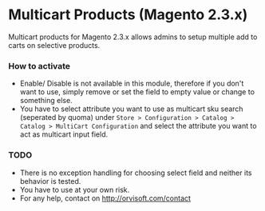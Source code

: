 # Multicart Products (Magento 2.3.x)

Multicart products for Magento 2.3.x allows admins to setup multiple add to carts on selective products.

### How to activate

- Enable/ Disable is not available in this module, therefore if you don't want to use, simply remove or set the field to empty value or change to something else.
- You have to select attribute you want to use as multicart sku search (seperated by quoma) under `Store > Configuration > Catalog > Catalog > MultiCart Configuration` and select the attribute you want to act as multicart input field.

### TODO

- There is no exception handling for choosing select field and neither its behavior is tested.
- You have to use at your own risk.
- For any help, contact on http://orvisoft.com/contact
